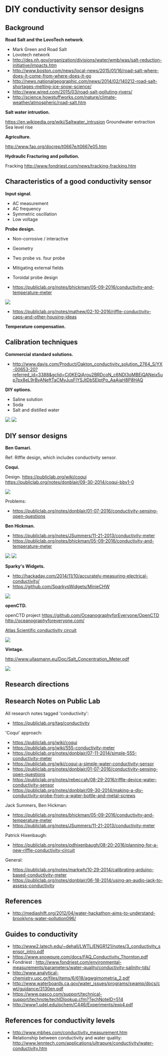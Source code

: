 # DIY conductivity sensor designs

## Background

**Road Salt and the LovoTech network**. 

- Mark Green and Road Salt
- Lovotech network
- http://des.nh.gov/organization/divisions/water/wmb/was/salt-reduction-initiative/impacts.htm
- http://www.boston.com/news/local-news/2015/01/16/road-salt-where-does-it-come-from-where-does-it-go
- http://news.nationalgeographic.com/news/2014/02/140212-road-salt-shortages-melting-ice-snow-science/
- http://www.wired.com/2015/03/road-salt-polluting-rivers/
- http://science.howstuffworks.com/nature/climate-weather/atmospheric/road-salt.htm

**Salt water intrustion.**

https://en.wikipedia.org/wiki/Saltwater_intrusion
Groundwater extraction
Sea level rise


**Agriculture.**

http://www.fao.org/docrep/t0667e/t0667e05.htm


**Hydraulic Fracturing and pollution.**

Fracking http://www.fondriest.com/news/tracking-fracking.htm


## Characteristics of a good conductivity sensor

**Input signal**.

- AC measurement
- AC frequency
- Symmetric oscillation 
- Low voltage

**Probe design.**

- Non-corrosive / interactive
- Geometry
- Two probe vs. four probe
- Mitigating external fields
- Toroidal probe design

- https://publiclab.org/notes/bhickman/05-09-2016/conductivity-and-temperature-meter

<img src="pics/pvc_probe.jpg width=300">

- https://publiclab.org/notes/mathew/02-10-2016/riffle-conductivity-caps-and-other-housing-ideas



**Temperature compensation.**

## Calibration techniques

**Commercial standard solutions.** 

- http://www.davis.com/Product/Oakton_conductivity_solution_2764_S/YX-00653-20?referred_id=3388&gclid=Cj0KEQiArou2BRDcoN_c6NDI3oMBEiQANeix5up7px8eL9rByANeftTaCMyJusFlYSJtDb5ElptPo_AaAiaH8P8HAQ

**DIY options.**

- Saline solution
- Soda
- Salt and distilled water

<img src="pics/hick_calibration.png width=300">
<img src="pics/hick_calibration_2.png width=300">

## DIY sensor designs

**Ben Gamari.**

Ref: RIffle design, which includes conductivity sensor.

**Coqui.**  

Design.
https://publiclab.org/wiki/coqui
https://publiclab.org/notes/donblair/09-30-2014/coqui-bbv1-0

<img src="coqui.png width=300">

Problems:

- https://publiclab.org/notes/donblair/01-07-2016/conductivity-sensing-open-questions

**Ben Hickman.**

- https://publiclab.org/notes/JSummers/11-21-2013/conductivity-meter
- https://publiclab.org/notes/bhickman/05-09-2016/conductivity-and-temperature-meter

<img src="pics/hickman.pngwidth width=300">

<img src="pics/hickman_labeled.png width=300">

**Sparky's Widgets.**

- http://hackaday.com/2014/11/10/accurately-measuring-electrical-conductivity/
- https://github.com/SparkysWidgets/MinieCHW

<img src="pics/sparky.pngwidth width=300">

**openCTD.**

openCTD project
https://github.com/OceanographyforEveryone/OpenCTD
http://oceanographyforeveryone.com/

[Atlas Scientific conductivity circuit](http://www.atlas-scientific.com/product_pages/circuits/ezo_ec.html)

<img src="pics/atlas.jpg width=300">

**Vintage.**

http://www.ullasmann.eu/Doc/Salt_Concentration_Meter.pdf

<img src="pics/vintage_op_amp.png width=300">

## Research directions


## Research Notes on Public Lab

All research notes tagged 'conductivity': 
- https://publiclab.org/tag/conductivity

'Coqui' approach:
- https://publiclab.org/wiki/coqui
- https://publiclab.org/wiki/555-conductivity-meter
- https://publiclab.org/notes/donblair/07-11-2014/simple-555-conductivity-meter
- https://publiclab.org/wiki/coqui-a-simple-water-conductivity-sensor
- https://publiclab.org/notes/donblair/01-07-2016/conductivity-sensing-open-questions
- https://publiclab.org/notes/rebeccah/08-29-2016/riffle-device-water-conductivity-sensor
- https://publiclab.org/notes/donblair/09-30-2014/making-a-diy-conductivity-probe-from-a-water-bottle-and-metal-screws

Jack Summers, Ben Hickman:
- https://publiclab.org/notes/bhickman/05-09-2016/conductivity-and-temperature-meter
- https://publiclab.org/notes/JSummers/11-21-2013/conductivity-meter

Patrick Hixenbaugh:
- https://publiclab.org/notes/pdhixenbaugh/08-20-2016/planning-for-a-new-riffle-conductivity-circuit

General:
- https://publiclab.org/notes/markwh/10-29-2014/calibrating-arduino-based-conductivity-meter
- https://publiclab.org/notes/donblair/06-18-2014/using-an-audio-jack-to-assess-conductivity

## References

- http://mediashift.org/2012/04/water-hackathon-aims-to-understand-brooklyns-water-pollution096/


## Guides to conductivity

- http://www2.latech.edu/~dehall/LWTL/ENGR121/notes/3_conductivity_sensor_intro.pdf
- https://www.snowpure.com/docs/FAQ_Conductivity_Thornton.pdf
- Fondriest : http://www.fondriest.com/environmental-measurements/parameters/water-quality/conductivity-salinity-tds/
- http://www.analytical-chemistry.uoc.gr/files/items/6/618/agwgimometria_2.pdf
- http://www.waterboards.ca.gov/water_issues/programs/swamp/docs/cwt/guidance/3130en.pdf
- https://www.pasco.com/support/technical-support/technote/techIDlookup.cfm?TechNoteID=514
- http://www1.udel.edu/pchem/C446/Experiments/exp4.pdf

## References for conductivity levels

- http://www.mbhes.com/conductivity_measurement.htm
- Relationship between conductivity and water quality: http://www.lenntech.com/applications/ultrapure/conductivity/water-conductivity.htm



